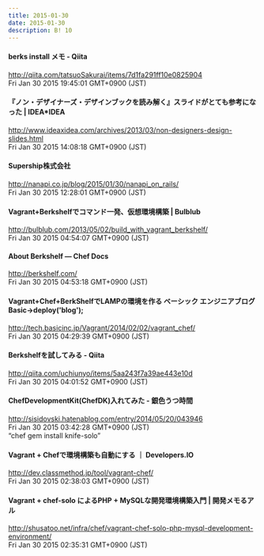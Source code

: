 ```yaml
---
title: 2015-01-30
date: 2015-01-30
description: B! 10
---
```


#### berks install メモ - Qiita
http://qiita.com/tatsuoSakurai/items/7d1fa291ff10e0825904<br>
Fri Jan 30 2015 19:45:01 GMT+0900 (JST)<br>


#### 『ノン・デザイナーズ・デザインブックを読み解く』スライドがとても参考になった | IDEA*IDEA
http://www.ideaxidea.com/archives/2013/03/non-designers-design-slides.html<br>
Fri Jan 30 2015 14:08:18 GMT+0900 (JST)<br>


#### Supership株式会社
http://nanapi.co.jp/blog/2015/01/30/nanapi_on_rails/<br>
Fri Jan 30 2015 12:28:01 GMT+0900 (JST)<br>


#### Vagrant+Berkshelfでコマンド一発、仮想環境構築 | Bulblub
http://bulblub.com/2013/05/02/build_with_vagrant_berkshelf/<br>
Fri Jan 30 2015 04:54:07 GMT+0900 (JST)<br>


#### About Berkshelf — Chef Docs
http://berkshelf.com/<br>
Fri Jan 30 2015 04:53:18 GMT+0900 (JST)<br>


####  Vagrant+Chef+BerkShelfでLAMPの環境を作る ベーシック エンジニアブログ  Basic->deploy('blog');
http://tech.basicinc.jp/Vagrant/2014/02/02/vagrant_chef/<br>
Fri Jan 30 2015 04:29:39 GMT+0900 (JST)<br>


#### Berkshelfを試してみる - Qiita
http://qiita.com/uchiunyo/items/5aa243f7a39ae443e10d<br>
Fri Jan 30 2015 04:01:52 GMT+0900 (JST)<br>


#### ChefDevelopmentKit(ChefDK)入れてみた - 銀色うつ時間
http://sisidovski.hatenablog.com/entry/2014/05/20/043946<br>
Fri Jan 30 2015 03:42:28 GMT+0900 (JST)<br>
“chef gem install knife-solo”


#### Vagrant + Chefで環境構築も自動にする ｜ Developers.IO
http://dev.classmethod.jp/tool/vagrant-chef/<br>
Fri Jan 30 2015 02:38:03 GMT+0900 (JST)<br>


#### Vagrant + chef-solo によるPHP + MySQLな開発環境構築入門 | 開発メモるアル
http://shusatoo.net/infra/chef/vagrant-chef-solo-php-mysql-development-environment/<br>
Fri Jan 30 2015 02:35:31 GMT+0900 (JST)<br>


